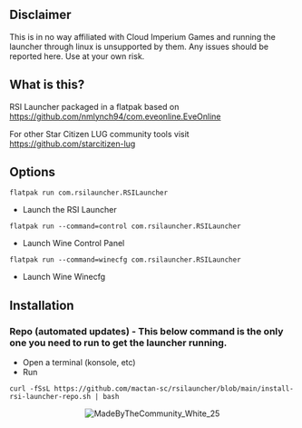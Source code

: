 ## Disclaimer
This is in no way affiliated with Cloud Imperium Games and running the launcher through linux is unsupported by them. Any issues should be reported here. Use at your own risk.

## What is this?
RSI Launcher packaged in a flatpak based on https://github.com/nmlynch94/com.eveonline.EveOnline

For other Star Citizen LUG community tools visit https://github.com/starcitizen-lug

## Options
`flatpak run com.rsilauncher.RSILauncher`
  - Launch the RSI Launcher

`flatpak run --command=control com.rsilauncher.RSILauncher`
  - Launch Wine Control Panel

`flatpak run --command=winecfg com.rsilauncher.RSILauncher`
  - Launch Wine Winecfg
  
## Installation

### Repo (automated updates) - This below command is the only one you need to run to get the launcher running.
- Open a terminal (konsole, etc)
- Run
```
curl -fSsL https://github.com/mactan-sc/rsilauncher/blob/main/install-rsi-launcher-repo.sh | bash
```

<p align="center">
  <img src="https://github.com/user-attachments/assets/b999fb69-9c37-4757-8dd8-524b25624f99" alt="MadeByTheCommunity_White_25" />
</p>
